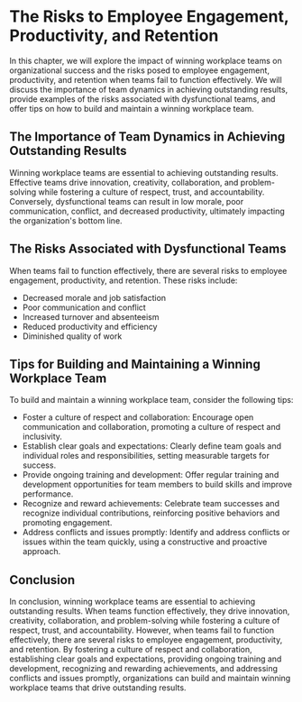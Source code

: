 The Risks to Employee Engagement, Productivity, and Retention
=========================================================================================================================================

In this chapter, we will explore the impact of winning workplace teams on organizational success and the risks posed to employee engagement, productivity, and retention when teams fail to function effectively. We will discuss the importance of team dynamics in achieving outstanding results, provide examples of the risks associated with dysfunctional teams, and offer tips on how to build and maintain a winning workplace team.

The Importance of Team Dynamics in Achieving Outstanding Results
----------------------------------------------------------------

Winning workplace teams are essential to achieving outstanding results. Effective teams drive innovation, creativity, collaboration, and problem-solving while fostering a culture of respect, trust, and accountability. Conversely, dysfunctional teams can result in low morale, poor communication, conflict, and decreased productivity, ultimately impacting the organization's bottom line.

The Risks Associated with Dysfunctional Teams
---------------------------------------------

When teams fail to function effectively, there are several risks to employee engagement, productivity, and retention. These risks include:

* Decreased morale and job satisfaction
* Poor communication and conflict
* Increased turnover and absenteeism
* Reduced productivity and efficiency
* Diminished quality of work

Tips for Building and Maintaining a Winning Workplace Team
----------------------------------------------------------

To build and maintain a winning workplace team, consider the following tips:

* Foster a culture of respect and collaboration: Encourage open communication and collaboration, promoting a culture of respect and inclusivity.
* Establish clear goals and expectations: Clearly define team goals and individual roles and responsibilities, setting measurable targets for success.
* Provide ongoing training and development: Offer regular training and development opportunities for team members to build skills and improve performance.
* Recognize and reward achievements: Celebrate team successes and recognize individual contributions, reinforcing positive behaviors and promoting engagement.
* Address conflicts and issues promptly: Identify and address conflicts or issues within the team quickly, using a constructive and proactive approach.

Conclusion
----------

In conclusion, winning workplace teams are essential to achieving outstanding results. When teams function effectively, they drive innovation, creativity, collaboration, and problem-solving while fostering a culture of respect, trust, and accountability. However, when teams fail to function effectively, there are several risks to employee engagement, productivity, and retention. By fostering a culture of respect and collaboration, establishing clear goals and expectations, providing ongoing training and development, recognizing and rewarding achievements, and addressing conflicts and issues promptly, organizations can build and maintain winning workplace teams that drive outstanding results.
